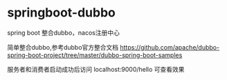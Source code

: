 # springboot-dubbo
spring boot 整合dubbo，nacos注册中心

简单整合dubbo,参考dubbo官方整合文档
https://github.com/apache/dubbo-spring-boot-project/tree/master/dubbo-spring-boot-samples

服务者和消费者启动成功后访问 localhost:9000/hello 可查看效果

